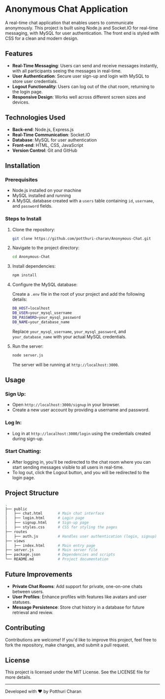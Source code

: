 # Anonymous Chat Application

A real-time chat application that enables users to communicate anonymously. This project is built using Node.js and Socket.IO for real-time messaging, with MySQL for user authentication. The front end is styled with CSS for a clean and modern design.

## Features

- **Real-Time Messaging**: Users can send and receive messages instantly, with all participants seeing the messages in real-time.
- **User Authentication**: Secure user sign-up and login with MySQL to store user credentials.
- **Logout Functionality**: Users can log out of the chat room, returning to the login page.
- **Responsive Design**: Works well across different screen sizes and devices.

## Technologies Used

- **Back-end**: Node.js, Express.js
- **Real-Time Communication**: Socket.IO
- **Database**: MySQL for user authentication
- **Front-end**: HTML, CSS, JavaScript
- **Version Control**: Git and GitHub

## Installation

### Prerequisites

- Node.js installed on your machine
- MySQL installed and running
- A MySQL database created with a `users` table containing `id`, `username`, and `password` fields.

### Steps to Install

1. Clone the repository:

    ```bash
    git clone https://github.com/potthuri-charan/Anonymous-Chat.git
    ```

2. Navigate to the project directory:

    ```bash
    cd Anonymous-Chat
    ```

3. Install dependencies:

    ```bash
    npm install
    ```

4. Configure the MySQL database:

    Create a `.env` file in the root of your project and add the following details:

    ```bash
    DB_HOST=localhost
    DB_USER=your_mysql_username
    DB_PASSWORD=your_mysql_password
    DB_NAME=your_database_name
    ```

    Replace `your_mysql_username`, `your_mysql_password`, and `your_database_name` with your actual MySQL credentials.

5. Run the server:

    ```bash
    node server.js
    ```

    The server will be running at `http://localhost:3000`.

## Usage

### Sign Up:

- Open `http://localhost:3000/signup` in your browser.
- Create a new user account by providing a username and password.

### Log In:

- Log in at `http://localhost:3000/login` using the credentials created during sign-up.

### Start Chatting:

- After logging in, you'll be redirected to the chat room where you can start sending messages visible to all users in real-time.
- To log out, click the Logout button, and you will be redirected to the login page.

## Project Structure

```bash
.  
├── public  
│   ├── chat.html       # Main chat interface  
│   ├── login.html      # Login page  
│   ├── signup.html     # Sign-up page  
│   ├── styles.css      # CSS for styling the pages  
├── routes  
│   ├── auth.js         # Handles user authentication (login, signup)  
├── views  
│   ├── index.html      # Main entry page  
├── server.js           # Main server file  
├── package.json        # Dependencies and scripts  
└── README.md           # Project documentation  
```
## Future Improvements

- **Private Chat Rooms**: Add support for private, one-on-one chats between users.
- **User Profiles**: Enhance profiles with features like avatars and user statuses.
- **Message Persistence**: Store chat history in a database for future retrieval and review.

## Contributing

Contributions are welcome! If you'd like to improve this project, feel free to fork the repository, make changes, and submit a pull request.

## License

This project is licensed under the MIT License. See the LICENSE file for more details.

---

Developed with ❤️ by Potthuri Charan
